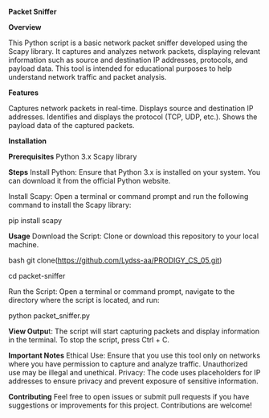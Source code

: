 **Packet Sniffer**

**Overview**

This Python script is a basic network packet sniffer developed using the Scapy library. It captures and analyzes network packets, displaying relevant information such as source and destination IP addresses, protocols, and payload data. This tool is intended for educational purposes to help understand network traffic and packet analysis.

**Features**

Captures network packets in real-time.
Displays source and destination IP addresses.
Identifies and displays the protocol (TCP, UDP, etc.).
Shows the payload data of the captured packets.

**Installation**

**Prerequisites**
Python 3.x
Scapy library

**Steps**
Install Python: Ensure that Python 3.x is installed on your system. You can download it from the official Python website.

Install Scapy: Open a terminal or command prompt and run the following command to install the Scapy library:

pip install scapy

**Usage**
Download the Script: Clone or download this repository to your local machine.

bash
git clone(https://github.com/Lydss-aa/PRODIGY_CS_05.git)

cd packet-sniffer

Run the Script: Open a terminal or command prompt, navigate to the directory where the script is located, and run:

python packet_sniffer.py

**View Outpu**t: The script will start capturing packets and display information in the terminal. To stop the script, press Ctrl + C.


**Important Notes**
Ethical Use: Ensure that you use this tool only on networks where you have permission to capture and analyze traffic. Unauthorized use may be illegal and unethical.
Privacy: The code uses placeholders for IP addresses to ensure privacy and prevent exposure of sensitive information.

**Contributing**
Feel free to open issues or submit pull requests if you have suggestions or improvements for this project. Contributions are welcome!
